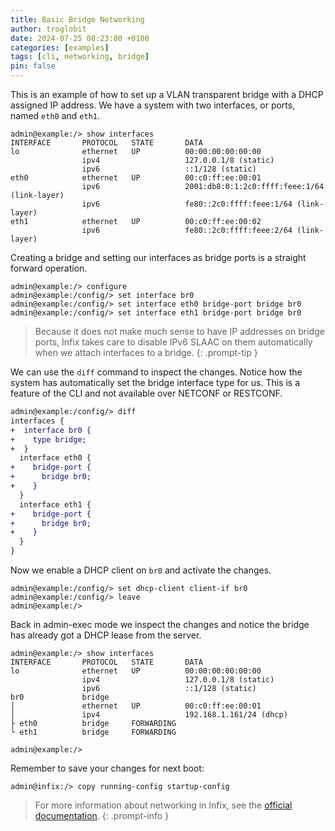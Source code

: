 ```yaml
---
title: Basic Bridge Networking
author: troglobit
date: 2024-07-25 08:23:00 +0100
categories: [examples]
tags: [cli, networking, bridge]
pin: false
---
```


This is an example of how to set up a VLAN transparent bridge with a
DHCP assigned IP address.  We have a system with two interfaces, or
ports, named `eth0` and `eth1`.

```console
admin@example:/> show interfaces 
INTERFACE       PROTOCOL   STATE       DATA
lo              ethernet   UP          00:00:00:00:00:00
                ipv4                   127.0.0.1/8 (static)
                ipv6                   ::1/128 (static)
eth0            ethernet   UP          00:c0:ff:ee:00:01
                ipv6                   2001:db8:0:1:2c0:ffff:feee:1/64 (link-layer)
                ipv6                   fe80::2c0:ffff:feee:1/64 (link-layer)
eth1            ethernet   UP          00:c0:ff:ee:00:02
                ipv6                   fe80::2c0:ffff:feee:2/64 (link-layer)
```

Creating a bridge and setting our interfaces as bridge ports is a
straight forward operation.

```console
admin@example:/> configure
admin@example:/config/> set interface br0
admin@example:/config/> set interface eth0 bridge-port bridge br0
admin@example:/config/> set interface eth1 bridge-port bridge br0
```

> Because it does not make much sense to have IP addresses on bridge
> ports, Infix takes care to disable IPv6 SLAAC on them automatically
> when we attach interfaces to a bridge.
{: .prompt-tip }

We can use the `diff` command to inspect the changes.  Notice how the
system has automatically set the bridge interface type for us.  This
is a feature of the CLI and not available over NETCONF or RESTCONF.

```diff
admin@example:/config/> diff
interfaces {
+  interface br0 {
+    type bridge;
+  }
  interface eth0 {
+    bridge-port {
+      bridge br0;
+    }
  }
  interface eth1 {
+    bridge-port {
+      bridge br0;
+    }
  }
}
```

Now we enable a DHCP client on `br0` and activate the changes.

```console
admin@example:/config/> set dhcp-client client-if br0
admin@example:/config/> leave
admin@example:/>
```

Back in admin-exec mode we inspect the changes and notice the bridge has
already got a DHCP lease from the server.

```console
admin@example:/> show interfaces 
INTERFACE       PROTOCOL   STATE       DATA
lo              ethernet   UP          00:00:00:00:00:00
                ipv4                   127.0.0.1/8 (static)
                ipv6                   ::1/128 (static)
br0             bridge
│               ethernet   UP          00:c0:ff:ee:00:01
│               ipv4                   192.168.1.161/24 (dhcp)
├ eth0          bridge     FORWARDING
└ eth1          bridge     FORWARDING

admin@example:/> 
```

Remember to save your changes for next boot:

```console
admin@infix:/> copy running-config startup-config
```

> For more information about networking in Infix, see the [official
> documentation][0].
{: .prompt-info }

[0]: https://github.com/kernelkit/infix/blob/main/doc/networking.md
